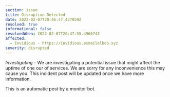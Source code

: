 ```yaml
---
section: issue
title: Disruption Detected
date: 2022-02-07T20:46:47.437059Z
resolved: true
informational: false
resolvedWhen: 2022-02-07T20:47:55.496674Z
affected:
  - Invidious - https://invidious.esmailelbob.xyz
severity: disrupted
---
```

*Investigating* - We are investigating a potential issue that might affect the uptime of one our of services. We are sorry for any inconvenience this may cause you. This incident post will be updated once we have more information.

This is an automatic post by a monitor bot.
        